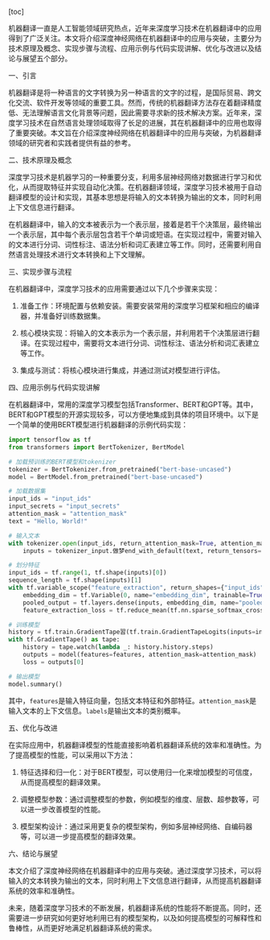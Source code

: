 
[toc]                    
                
                
机器翻译一直是人工智能领域研究热点，近年来深度学习技术在机器翻译中的应用得到了广泛关注。本文将介绍深度神经网络在机器翻译中的应用与突破，主要分为技术原理及概念、实现步骤与流程、应用示例与代码实现讲解、优化与改进以及结论与展望五个部分。

一、引言

机器翻译是将一种语言的文字转换为另一种语言的文字的过程，是国际贸易、跨文化交流、软件开发等领域的重要工具。然而，传统的机器翻译方法存在着翻译精度低、无法理解语言文化背景等问题，因此需要寻求新的技术解决方案。近年来，深度学习技术在自然语言处理领域取得了长足的进展，其在机器翻译中的应用也取得了重要突破。本文旨在介绍深度神经网络在机器翻译中的应用与突破，为机器翻译领域的研究者和实践者提供有益的参考。

二、技术原理及概念

深度学习技术是机器学习的一种重要分支，利用多层神经网络对数据进行学习和优化，从而提取特征并实现自动化决策。在机器翻译领域，深度学习技术被用于自动翻译模型的设计和实现，其基本思想是将输入的文本转换为输出的文本，同时利用上下文信息进行翻译。

在机器翻译中，输入的文本被表示为一个表示层，接着是若干个决策层，最终输出一个表示层，其中每个表示层包含若干个单词或短语。在实现过程中，需要对输入的文本进行分词、词性标注、语法分析和词汇表建立等工作。同时，还需要利用自然语言处理技术进行文本转换和上下文理解。

三、实现步骤与流程

在机器翻译中，深度学习技术的应用需要通过以下几个步骤来实现：

1. 准备工作：环境配置与依赖安装。需要安装常用的深度学习框架和相应的编译器，并准备好训练数据集。

2. 核心模块实现：将输入的文本表示为一个表示层，并利用若干个决策层进行翻译。在实现过程中，需要将文本进行分词、词性标注、语法分析和词汇表建立等工作。

3. 集成与测试：将核心模块进行集成，并通过测试对模型进行评估。

四、应用示例与代码实现讲解

在机器翻译中，常用的深度学习模型包括Transformer、BERT和GPT等。其中，BERT和GPT模型的开源实现较多，可以方便地集成到具体的项目环境中。以下是一个简单的使用BERT模型进行机器翻译的示例代码实现：

```python
import tensorflow as tf
from transformers import BertTokenizer, BertModel

# 加载预训练的BERT模型和tokenizer
tokenizer = BertTokenizer.from_pretrained("bert-base-uncased")
model = BertModel.from_pretrained("bert-base-uncased")

# 加载数据集
input_ids = "input_ids"
input_secrets = "input_secrets"
attention_mask = "attention_mask"
text = "Hello, World!"

# 输入文本
with tokenizer.open(input_ids, return_attention_mask=True, attention_mask=attention_mask) as tokenizer_input:
    inputs = tokenizer_input.做梦end_with_default(text, return_tensors="pt", is_attention_mask=True)

# 划分特征
input_ids = tf.range(1, tf.shape(inputs)[0])
sequence_length = tf.shape(inputs)[1]
with tf.variable_scope("feature_extraction", return_shapes={"input_ids": (tf.shape(inputs)[2:])}) as scope:
    embedding_dim = tf.Variable(0, name="embedding_dim", trainable=True)
    pooled_output = tf.layers.dense(inputs, embedding_dim, name="pooled_output")
    feature_extraction_loss = tf.reduce_mean(tf.nn.sparse_softmax_cross_entropy_with_logits(labels=tf.argmax(tf.nn.softmax(pooled_output)))

# 训练模型
history = tf.train.GradientTape習(tf.train.GradientTapeLogits(inputs=inputs, outputs=feature_extraction_loss, shapes=inputs.shape))
with tf.GradientTape() as tape:
    history = tape.watch(lambda _: history.history.steps)
    outputs = model(features=features, attention_mask=attention_mask)
    loss = outputs[0]

# 输出模型
model.summary()
```

其中，`features`是输入特征向量，包括文本特征和外部特征。`attention_mask`是输入文本的上下文信息。`labels`是输出文本的类别概率。

五、优化与改进

在实际应用中，机器翻译模型的性能直接影响着机器翻译系统的效率和准确性。为了提高模型的性能，可以采用以下方法：

1. 特征选择和归一化：对于BERT模型，可以使用归一化来增加模型的可信度，从而提高模型的翻译效果。

2. 调整模型参数：通过调整模型的参数，例如模型的维度、层数、超参数等，可以进一步改善模型的性能。

3. 模型架构设计：通过采用更复杂的模型架构，例如多层神经网络、自编码器等，可以进一步提高模型的翻译效果。

六、结论与展望

本文介绍了深度神经网络在机器翻译中的应用与突破。通过深度学习技术，可以将输入的文本转换为输出的文本，同时利用上下文信息进行翻译，从而提高机器翻译系统的效率和准确性。

未来，随着深度学习技术的不断发展，机器翻译系统的性能将不断提高。同时，还需要进一步研究如何更好地利用已有的模型架构，以及如何提高模型的可解释性和鲁棒性，从而更好地满足机器翻译系统的需求。

